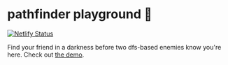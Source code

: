 # pathfinder playground 🤖   
[![Netlify Status](https://api.netlify.com/api/v1/badges/1f2d6743-24e5-4ebd-97a4-dcd998fae6c2/deploy-status)](https://app.netlify.com/sites/uqb8b4/deploys)

Find your friend in a darkness before two dfs-based enemies know you're here. Check out [the demo](http://uqb8b4.netlify.app/).


